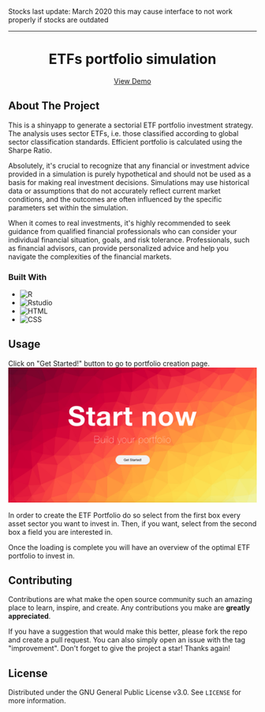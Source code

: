 Stocks last update: March 2020 this may cause interface to not work properly if stocks are outdated
<hr>

<div align="center">
  <h1 align="center">ETFs portfolio simulation</h1>

  <p align="center">
    <a href="https://deskso.shinyapps.io/Portfolio/">View Demo</a>
  </p>
</div>

## About The Project
This is a shinyapp to generate a sectorial ETF portfolio investment strategy. 
The analysis uses sector ETFs, i.e. those classified according to global sector classification standards. Efficient portfolio is calculated using the Sharpe Ratio.

Absolutely, it's crucial to recognize that any financial or investment advice provided in a simulation is purely hypothetical and should not be used as a basis for making real investment decisions. Simulations may use historical data or assumptions that do not accurately reflect current market conditions, and the outcomes are often influenced by the specific parameters set within the simulation.

When it comes to real investments, it's highly recommended to seek guidance from qualified financial professionals who can consider your individual financial situation, goals, and risk tolerance. Professionals, such as financial advisors, can provide personalized advice and help you navigate the complexities of the financial markets.


### Built With 
* ![R](https://img.shields.io/badge/R-276DC3?style=for-the-badge&logo=r&logoColor=white)
* ![Rstudio](https://img.shields.io/badge/RStudio-75AADB?style=for-the-badge&logo=RStudio&logoColor=white)
* ![HTML](https://img.shields.io/badge/HTML5-E34F26?style=for-the-badge&logo=html5&logoColor=white)
* ![CSS](https://img.shields.io/badge/CSS3-1572B6?style=for-the-badge&logo=css3&logoColor=white)


## Usage

Click on "Get Started!" button to go to portfolio creation page.
![home](https://github.com/ccrisc/ETF-portfolio/blob/main/www/home.png)

In order to create the ETF Portfolio do so select from the first box every asset sector you want to invest in.
Then, if you want, select from the second box a field you are interested in.

Once the loading is complete you will have an overview of the optimal ETF portfolio to invest in.


## Contributing

Contributions are what make the open source community such an amazing place to learn, inspire, and create. Any contributions you make are **greatly appreciated**.

If you have a suggestion that would make this better, please fork the repo and create a pull request. You can also simply open an issue with the tag "improvement".
Don't forget to give the project a star! Thanks again!

## License

Distributed under the GNU General Public License v3.0. See `LICENSE` for more information.


